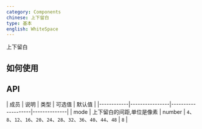 ```yaml
---
category: Components
chinese: 上下留白
type: 基本
english: WhiteSpace
---
```




上下留白

## 如何使用


## API

| 成员        | 说明           | 类型      |  可选值         | 默认值       |
|------------|----------------|--------------------|--------------|
| mode   |  上下留白的间距,单位是像素   | number | `4`、`8`、`12`、`16`、`20`、`24`、`28`、`32`、`36`、`40`、`44`、`48` | `8`  |
